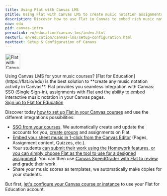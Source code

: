 ```yaml
---
title: Using Flat with Canvas LMS
ptitle: Using Flat with Canvas LMS to create music notation assignments
description: Discover how to use Flat in Canvas to embed rich music notation in your Canvas pages, create seamless assignments from music theory to music compsition in your favorite LMS.
nav: edu
pid: canvas-intro
permalink: en/education/canvas-lms/index.html
nexturl: en/education/canvas-lms/setup-configuration.html
nexttext: Setup & Configuration of Canavs
---
```


<div class="fll" style="margin: 15px 15px 15px 0"><img src="https://flat.io/img/icons/product/canvas.svg" alt="Flat with Canvas LMS" style="width: 48px;height:48px;border:0"></div>
Using Canvas LMS for your music courses? [Flat for Education](https://flat.io/edu) is the best solution to **create any music notation activity in Canvas**. Flat provides you seamless integration with Canvas: SSO (Single Sign-in), assignments with Flat and the ability to embed interactive music notation in your Canvas pages.

<div class="btn-cta-wrapper"><a href="https://flat.io/edu/signup?ref=help-canvas" class="btn-cta-site">Sign up to Flat for Education</a></div>

Discover today [how to set up Flat in your Canvas courses](#setup-and-configuration) and use the different integrations possibilities:

* [SSO from your courses](/help/en/education/canvas-lms/sso.html). We automatically create and update the accounts for you, [create groups](/help/en/education/canvas-lms/sso.html#automatic-classes-creation-on-flat) and assignments on Flat.
* [Embed your sheet music in 1-click from the Canvas Editor](/help/en/education/canvas-lms/embed.html) (Pages, Assignment content, Quizzes, etc.).
* Your students [can submit their work using the Homework features, or you can simply choose Flat as the tool to use for a designed assignment](/help/en/education/canvas-lms/assignments.html). You can then use [Canvas SpeedGrader with Flat to review and grade their work](/help/en/education/canvas-lms/assignments.html#review-submissions-with-speedgrader).
* Share your music scores as templates, we automatically make copies for your students.

But first, [let's configure your Canvas course or instance](/help/en/education/canvas-lms/setup-configuration.html) to use your Flat for Education account.
